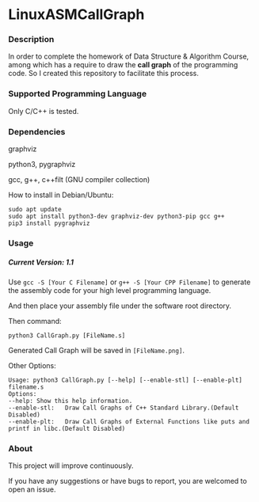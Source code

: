 # LinuxASMCallGraph
### Description
In order to complete the homework of Data Structure & Algorithm Course, among which has a require to draw the **call graph** of the programming code. So I created this repository to facilitate this process.
### Supported Programming Language
Only C/C++ is tested.
### Dependencies
graphviz

python3, pygraphviz

gcc, g++, c++filt (GNU compiler collection)

How to install in Debian/Ubuntu:
```
sudo apt update
sudo apt install python3-dev graphviz-dev python3-pip gcc g++
pip3 install pygraphviz
```

### Usage
##### Current Version: 1.1
Use ```gcc -S [Your C Filename]``` or ```g++ -S [Your CPP Filename]``` to generate the assembly code for your high level programming language. 

And then place your assembly file under the software root directory.

Then command:
```
python3 CallGraph.py [FileName.s]
```
Generated Call Graph will be saved in ```[FileName.png]```.

Other Options:
```
Usage: python3 CallGraph.py [--help] [--enable-stl] [--enable-plt] filename.s
Options:
--help: Show this help information.
--enable-stl:   Draw Call Graphs of C++ Standard Library.(Default Disabled)
--enable-plt:   Draw Call Graphs of External Functions like puts and printf in libc.(Default Disabled)
```

### About
This project will improve continuously. 

If you have any suggestions or have bugs to report, you are welcomed to open an issue.
